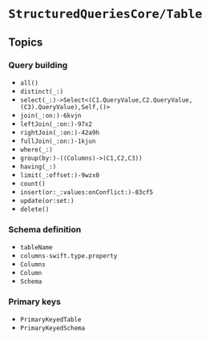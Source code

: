 # ``StructuredQueriesCore/Table``

## Topics

### Query building

- ``all()``
- ``distinct(_:)``
- ``select(_:)->Select<(C1.QueryValue,C2.QueryValue,(C3).QueryValue),Self,()>``
- ``join(_:on:)-6kvjn``
- ``leftJoin(_:on:)-97x2``
- ``rightJoin(_:on:)-42a9h``
- ``fullJoin(_:on:)-1kjun``
- ``where(_:)``
- ``group(by:)-((Columns)->(C1,C2,C3))``
- ``having(_:)``
- ``limit(_:offset:)-9wzx0``
- ``count()``
- ``insert(or:_:values:onConflict:)-83cf5``
- ``update(or:set:)``
- ``delete()``

### Schema definition

- ``tableName``
- ``columns-swift.type.property``
- ``Columns``
- ``Column``
- ``Schema``

### Primary keys

- ``PrimaryKeyedTable``
- ``PrimaryKeyedSchema``
